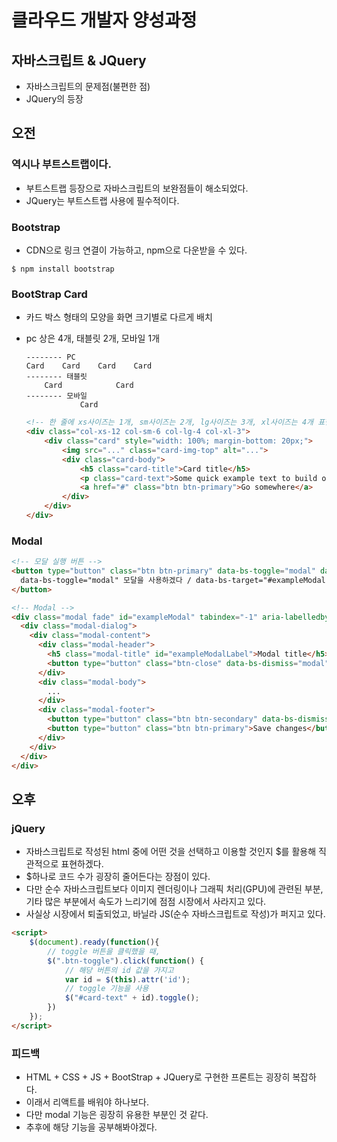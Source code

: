 # 클라우드 개발자 양성과정

## 자바스크립트 & JQuery
* 자바스크립트의 문제점(불편한 점)
* JQuery의 등장

## 오전
### 역시나 부트스트랩이다.
* 부트스트랩 등장으로 자바스크립트의 보완점들이 해소되었다.
* JQuery는 부트스트랩 사용에 필수적이다.

### Bootstrap
* CDN으로 링크 연결이 가능하고, npm으로 다운받을 수 있다.
```
$ npm install bootstrap
```


### BootStrap Card
* 카드 박스 형태의 모양을 화면 크기별로 다르게 배치
* pc 상은 4개, 태블릿 2개, 모바일 1개
    ```
    -------- PC
    Card    Card    Card    Card
    -------- 태블릿
        Card            Card
    -------- 모바일
                Card
    ```

    ```html
    <!-- 한 줄에 xs사이즈는 1개, sm사이즈는 2개, lg사이즈는 3개, xl사이즈는 4개 표현 -->
    <div class="col-xs-12 col-sm-6 col-lg-4 col-xl-3">
        <div class="card" style="width: 100%; margin-bottom: 20px;">
            <img src="..." class="card-img-top" alt="...">
            <div class="card-body">
                <h5 class="card-title">Card title</h5>
                <p class="card-text">Some quick example text to build on the card title and make up the bulk of the card's content.</p>
                <a href="#" class="btn btn-primary">Go somewhere</a>
            </div>
        </div>
    </div>
    ```


### Modal
```html
<!-- 모달 실행 버튼 -->
<button type="button" class="btn btn-primary" data-bs-toggle="modal" data-bs-target="#exampleModal">
  data-bs-toggle="modal" 모달을 사용하겠다 / data-bs-target="#exampleModal" 모달 실행 함수
</button>
```

```html
<!-- Modal -->
<div class="modal fade" id="exampleModal" tabindex="-1" aria-labelledby="exampleModalLabel" aria-hidden="true">
  <div class="modal-dialog">
    <div class="modal-content">
      <div class="modal-header">
        <h5 class="modal-title" id="exampleModalLabel">Modal title</h5>
        <button type="button" class="btn-close" data-bs-dismiss="modal" aria-label="Close"></button>
      </div>
      <div class="modal-body">
        ...
      </div>
      <div class="modal-footer">
        <button type="button" class="btn btn-secondary" data-bs-dismiss="modal">Close</button>
        <button type="button" class="btn btn-primary">Save changes</button>
      </div>
    </div>
  </div>
</div>
```

## 오후

### jQuery
* 자바스크립트로 작성된 html 중에 어떤 것을 선택하고 이용할 것인지 $를 활용해 직관적으로 표현하겠다.
* $하나로 코드 수가 굉장히 줄어든다는 장점이 있다.
* 다만 순수 자바스크립트보다 이미지 렌더링이나 그래픽 처리(GPU)에 관련된 부분, 기타 많은 부분에서 속도가 느리기에 점점 시장에서 사라지고 있다.
* 사실상 시장에서 퇴출되었고, 바닐라 JS(순수 자바스크립트로 작성)가 퍼지고 있다.

```html
<script>
    $(document).ready(function(){
        // toggle 버튼을 클릭했을 때,
        $(".btn-toggle").click(function() {
            // 해당 버튼의 id 값을 가지고
            var id = $(this).attr('id');
            // toggle 기능을 사용
            $("#card-text" + id).toggle();
        })
    });
</script>
```

### 피드백
* HTML + CSS + JS + BootStrap + JQuery로 구현한 프론트는 굉장히 복잡하다.
* 이래서 리액트를 배워야 하나보다.
* 다만 modal 기능은 굉장히 유용한 부분인 것 같다. 
* 추후에 해당 기능을 공부해봐야겠다.